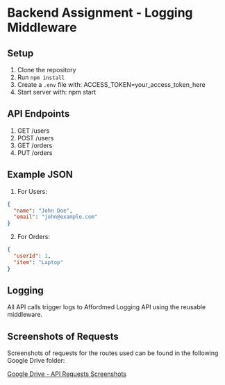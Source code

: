 # Backend Assignment - Logging Middleware

## Setup
1. Clone the repository
2. Run `npm install`
3. Create a `.env` file with:
   ACCESS_TOKEN=your_access_token_here
4. Start server with:
   npm start

## API Endpoints
1. GET /users
2. POST /users
3. GET /orders
4. PUT /orders

## Example JSON

1. For Users: 
```json
{
  "name": "John Doe",
  "email": "john@example.com"
}
```
2. For Orders:
```json
{
  "userId": 1,
  "item": "Laptop"
}
```

## Logging
All API calls trigger logs to Affordmed Logging API using the reusable middleware.

## Screenshots of Requests
Screenshots of requests for the routes used can be found in the following Google Drive folder:

[Google Drive - API Requests Screenshots](https://drive.google.com/drive/folders/1WkfJVD-K5VDn6Via-vv3ZgLIdv_YlNZm?usp=sharing)
